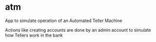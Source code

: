 # atm
App to simulate operation of an Automated Teller Machine

Actions like creating accounts are done by an admin account
 to simulate how Tellers work in the bank
